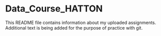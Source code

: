 # Data_Course_HATTON

This README file contains information about my uploaded assignments. Additional text is being added for the purpose of practice with git.
